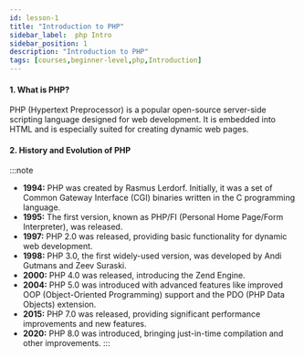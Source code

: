 ```yaml
---
id: lesson-1
title: "Introduction to PHP"
sidebar_label:  php Intro
sidebar_position: 1
description: "Introduction to PHP"
tags: [courses,beginner-level,php,Introduction]
--- 
```

    

#### 1. What is PHP?
PHP (Hypertext Preprocessor) is a popular open-source server-side scripting language designed for web development. It is embedded into HTML and is especially suited for creating dynamic web pages.

#### 2. History and Evolution of PHP
:::note
- **1994:** PHP was created by Rasmus Lerdorf. Initially, it was a set of Common Gateway Interface (CGI) binaries written in the C programming language.
- **1995:** The first version, known as PHP/FI (Personal Home Page/Form Interpreter), was released.
- **1997:** PHP 2.0 was released, providing basic functionality for dynamic web development.
- **1998:** PHP 3.0, the first widely-used version, was developed by Andi Gutmans and Zeev Suraski.
- **2000:** PHP 4.0 was released, introducing the Zend Engine.
- **2004:** PHP 5.0 was introduced with advanced features like improved OOP (Object-Oriented Programming) support and the PDO (PHP Data Objects) extension.
- **2015:** PHP 7.0 was released, providing significant performance improvements and new features.
- **2020:** PHP 8.0 was introduced, bringing just-in-time compilation and other improvements.
:::